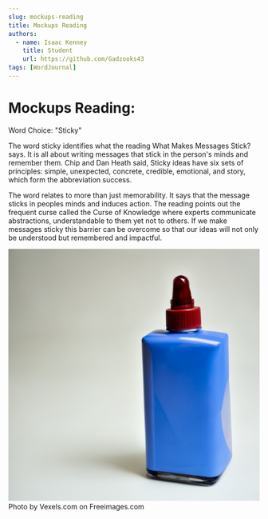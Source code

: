 ```yaml
---
slug: mockups-reading
title: Mockups Reading
authors:
  - name: Isaac Kenney
    title: Student
    url: https://github.com/Gadzooks43
tags: [WordJournal]
---
```

# Mockups Reading:

Word Choice: "Sticky"

The word sticky identifies what the reading What Makes Messages Stick? says. It is all about writing messages that stick in the person's minds and remember them. Chip and Dan Heath said, Sticky ideas have six sets of principles: simple, unexpected, concrete, credible, emotional, and story, which form the abbreviation success.

The word relates to more than just memorability. It says that the message sticks in peoples minds and induces action. The reading points out the frequent curse called the Curse of Knowledge where experts communicate abstractions, understandable to them yet not to others. If we make messages sticky this barrier can be overcome so that our ideas will not only be understood but remembered and impactful.

![photo](/content/blog/white-glue-bottle-ready-0410-5699982.jpg)
Photo by Vexels.com on Freeimages.com